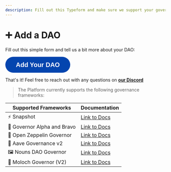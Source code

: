 ```yaml
---
description: Fill out this Typeform and make sure we support your governance system below
---
```


# ➕ Add a DAO

Fill out this simple form and tell us a bit more about your DAO: 

<a href="https://boardroom-live-integrations.netlify.app/integrations" target='_blank'><button style="all:unset;font-family:Helvetica,Arial,sans-serif;display:inline-block;max-width:100%;white-space:nowrap;overflow:hidden;text-overflow:ellipsis;background-color:#0445AF;color:#FFFFFF;font-size:20px;border-radius:25px;padding:0 33px;font-weight:bold;height:50px;cursor:pointer;line-height:50px;text-align:center;margin:0;text-decoration:none;">Add Your DAO</button><a/>

That's it! Feel free to reach out with any questions on [**our Discord**](https://discord.com/invite/CEZ8WfuK8s)

<!-- theme: info -->

> The Platform currently supports the following governance frameworks:

| Supported Frameworks        | Documentation                                                                                                                                                    |
| --------------------------- | ---------------------------------------------------------------------------------------------------------------------------------------------------------------- |
| ⚡ Snapshot                  | [Link to Docs]()                                  |
| 📄 Governor Alpha and Bravo | [Link to Docs]()    |
| 📄 Open Zeppelin Governor   | ​[Link to Docs]()    |
| 👻 Aave Governance v2       | [Link to Docs]()              |
| 🖼️ Nouns DAO Governor      | [Link to Docs]() |
| 👹 Moloch Governor (V2)     | [Link to Docs]()       |
